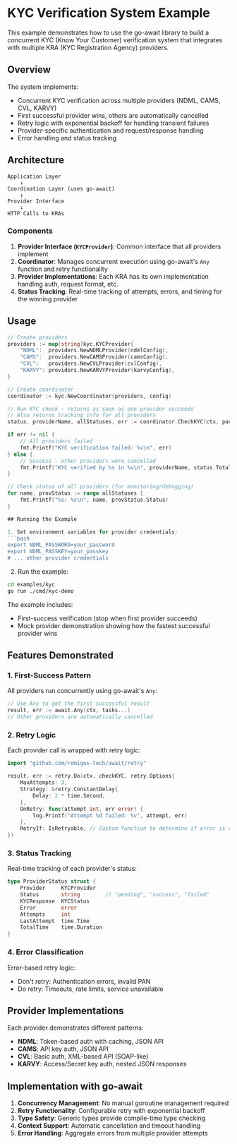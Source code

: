 # KYC Verification System Example

This example demonstrates how to use the go-await library to build a concurrent KYC (Know Your Customer) verification system that integrates with multiple KRA (KYC Registration Agency) providers.

## Overview

The system implements:
- Concurrent KYC verification across multiple providers (NDML, CAMS, CVL, KARVY)
- First successful provider wins, others are automatically cancelled
- Retry logic with exponential backoff for handling transient failures
- Provider-specific authentication and request/response handling
- Error handling and status tracking

## Architecture

```
Application Layer
    ↓
Coordination Layer (uses go-await)
    ↓
Provider Interface
    ↓
HTTP Calls to KRAs
```

### Components

1. **Provider Interface (`KYCProvider`)**: Common interface that all providers implement
2. **Coordinator**: Manages concurrent execution using go-await's `Any` function and retry functionality
3. **Provider Implementations**: Each KRA has its own implementation handling auth, request format, etc.
4. **Status Tracking**: Real-time tracking of attempts, errors, and timing for the winning provider

## Usage

```go
// Create providers
providers := map[string]kyc.KYCProvider{
    "NDML":  providers.NewNDMLProvider(ndmlConfig),
    "CAMS":  providers.NewCAMSProvider(camsConfig),
    "CVL":   providers.NewCVLProvider(cvlConfig),
    "KARVY": providers.NewKARVYProvider(karvyConfig),
}

// Create coordinator
coordinator := kyc.NewCoordinator(providers, config)

// Run KYC check - returns as soon as one provider succeeds
// Also returns tracking info for all providers
status, providerName, allStatuses, err := coordinator.CheckKYC(ctx, panDetails)

if err != nil {
    // All providers failed
    fmt.Printf("KYC verification failed: %v\n", err)
} else {
    // Success - other providers were cancelled
    fmt.Printf("KYC verified by %s in %v\n", providerName, status.TotalTime)
}

// Check status of all providers (for monitoring/debugging)
for name, provStatus := range allStatuses {
    fmt.Printf("%s: %s\n", name, provStatus.Status)
}

## Running the Example

1. Set environment variables for provider credentials:
```bash
export NDML_PASSWORD=your_password
export NDML_PASSKEY=your_passkey
# ... other provider credentials
```

2. Run the example:
```bash
cd examples/kyc
go run ./cmd/kyc-demo
```

The example includes:
- First-success verification (stop when first provider succeeds)
- Mock provider demonstration showing how the fastest successful provider wins

## Features Demonstrated

### 1. First-Success Pattern
All providers run concurrently using go-await's `Any`:
```go
// Use Any to get the first successful result
result, err := await.Any(ctx, tasks...)
// Other providers are automatically cancelled
```

### 2. Retry Logic
Each provider call is wrapped with retry logic:
```go
import "github.com/remiges-tech/await/retry"

result, err := retry.Do(ctx, checkKYC, retry.Options{
    MaxAttempts: 3,
    Strategy: &retry.ConstantDelay{
        Delay: 2 * time.Second,
    },
    OnRetry: func(attempt int, err error) {
        log.Printf("Attempt %d failed: %v", attempt, err)
    },
    RetryIf: IsRetryable, // Custom function to determine if error is retryable
})
```

### 3. Status Tracking
Real-time tracking of each provider's status:
```go
type ProviderStatus struct {
    Provider     KYCProvider
    Status       string        // "pending", "success", "failed"
    KYCResponse  KYCStatus
    Error        error
    Attempts     int
    LastAttempt  time.Time
    TotalTime    time.Duration
}
```

### 4. Error Classification
Error-based retry logic:
- Don't retry: Authentication errors, invalid PAN
- Do retry: Timeouts, rate limits, service unavailable

## Provider Implementations

Each provider demonstrates different patterns:
- **NDML**: Token-based auth with caching, JSON API
- **CAMS**: API key auth, JSON API
- **CVL**: Basic auth, XML-based API (SOAP-like)
- **KARVY**: Access/Secret key auth, nested JSON responses

## Implementation with go-await

1. **Concurrency Management**: No manual goroutine management required
2. **Retry Functionality**: Configurable retry with exponential backoff
3. **Type Safety**: Generic types provide compile-time type checking
4. **Context Support**: Automatic cancellation and timeout handling
5. **Error Handling**: Aggregate errors from multiple provider attempts
